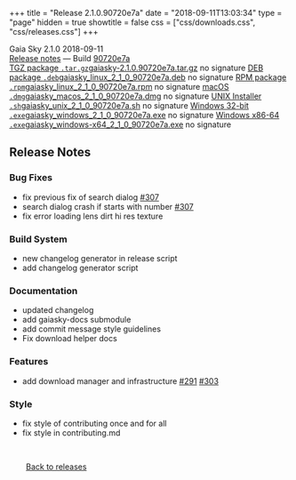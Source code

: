 +++
title = "Release 2.1.0.90720e7a"
date = "2018-09-11T13:03:34"
type = "page"
hidden = true
showtitle = false
css = ["css/downloads.css", "css/releases.css"]
+++

<div class="download-container">
<div id="download-title">
<i class="gs-mdi-tag"></i>
Gaia Sky <span class="downloads-version">2.1.0</span> 
<time class="downloads-releasedate" datetime="2018-09-11T13:03:34" title="Published: 2018-09-11T13:03:34"><i class="gs-mdi-calendar"></i> 2018-09-11</time>
<div class="downloads-build"><i class="gs-mdi-script-text"></i> <a href="#release-notes">Release notes</a> &mdash; Build <a href="https://codeberg.org/gaiasky/gaiasky/commit/90720e7a" target="_blank">90720e7a</a></div></div>
<div class="download-section">
<a href="https://gaia.ari.uni-heidelberg.de/gaiasky/releases/2.1.0.90720e7a/gaiasky-2.1.0.90720e7a.tar.gz" class="download-button"><i class="gs-mdi-zip-box icon-button"></i> TGZ package <code>.tar.gz</code><span class="download-sub">gaiasky-2.1.0.90720e7a.tar.gz</span></a>
<span class="signature">no signature</span>
<a href="https://gaia.ari.uni-heidelberg.de/gaiasky/releases/2.1.0.90720e7a/gaiasky_linux_2_1_0_90720e7a.deb" class="download-button"><i class="gs-mdi-debian icon-button"></i> DEB package <code>.deb</code><span class="download-sub">gaiasky_linux_2_1_0_90720e7a.deb</span></a>
<span class="signature">no signature</span>
<a href="https://gaia.ari.uni-heidelberg.de/gaiasky/releases/2.1.0.90720e7a/gaiasky_linux_2_1_0_90720e7a.rpm" class="download-button"><i class="gs-mdi-fedora icon-button"></i> RPM package <code>.rpm</code><span class="download-sub">gaiasky_linux_2_1_0_90720e7a.rpm</span></a>
<span class="signature">no signature</span>
<a href="https://gaia.ari.uni-heidelberg.de/gaiasky/releases/2.1.0.90720e7a/gaiasky_macos_2_1_0_90720e7a.dmg" class="download-button"><i class="gs-fa6-brands-apple icon-button"></i> macOS <code>.dmg</code><span class="download-sub">gaiasky_macos_2_1_0_90720e7a.dmg</span></a>
<span class="signature">no signature</span>
<a href="https://gaia.ari.uni-heidelberg.de/gaiasky/releases/2.1.0.90720e7a/gaiasky_unix_2_1_0_90720e7a.sh" class="download-button"><i class="gs-token-unix icon-button"></i> UNIX Installer <code>.sh</code><span class="download-sub">gaiasky_unix_2_1_0_90720e7a.sh</span></a>
<span class="signature">no signature</span>
<a href="https://gaia.ari.uni-heidelberg.de/gaiasky/releases/2.1.0.90720e7a/gaiasky_windows_2_1_0_90720e7a.exe" class="download-button"><i class="gs-fa6-brands-windows icon-button"></i> Windows 32-bit <code>.exe</code><span class="download-sub">gaiasky_windows_2_1_0_90720e7a.exe</span></a>
<span class="signature">no signature</span>
<a href="https://gaia.ari.uni-heidelberg.de/gaiasky/releases/2.1.0.90720e7a/gaiasky_windows-x64_2_1_0_90720e7a.exe" class="download-button"><i class="gs-fa6-brands-windows icon-button"></i> Windows x86-64 <code>.exe</code><span class="download-sub">gaiasky_windows-x64_2_1_0_90720e7a.exe</span></a>
<span class="signature">no signature</span>
</div>
</div>

<section class="release-notes">

# Release Notes

### Bug Fixes

* fix previous fix of search dialog [#307](https://gitlab.com/langurmonkey/gaiasky/issues/307)
* search dialog crash if starts with number [#307](https://gitlab.com/langurmonkey/gaiasky/issues/307)
* fix error loading lens dirt hi res texture

### Build System

* new changelog generator in release script
* add changelog generator script

### Documentation

* updated changelog
* add gaiasky-docs submodule
* add commit message style guidelines
* Fix download helper docs

### Features

* add download manager and infrastructure [#291](https://gitlab.com/langurmonkey/gaiasky/issues/291) [#303](https://gitlab.com/langurmonkey/gaiasky/issues/303)

### Style

* fix style of contributing once and for all
* fix style in contributing.md
</section>


<p class="center-text" style="padding: 30px;"><a href="/downloads/releases"><i class="gs-mdi-arrow-left-bold-circle"></i> Back to releases</a>
</p>
